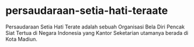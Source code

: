 # persaudaraan-setia-hati-teraate
Persaudaraan Setia Hati Terate adalah sebuah Organisasi Bela Diri Pencak Siat Tertua di Negara Indonesia yang Kantor Seketarian utamanya berada di Kota Madiun.
